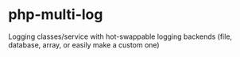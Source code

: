 php-multi-log
=============

Logging classes/service with hot-swappable logging backends (file, database, array, or easily make a custom one)
